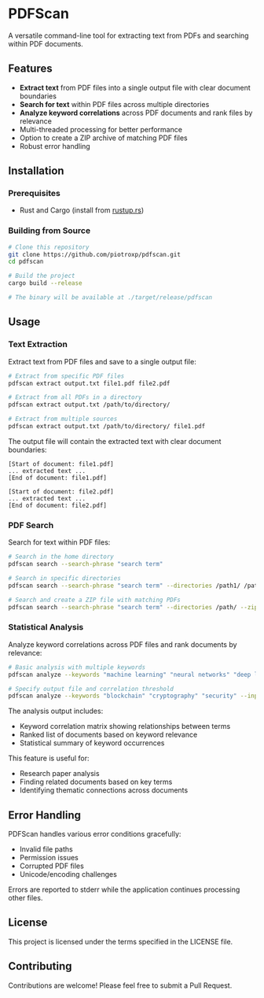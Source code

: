 # PDFScan

A versatile command-line tool for extracting text from PDFs and searching within PDF documents.

## Features

- **Extract text** from PDF files into a single output file with clear document boundaries
- **Search for text** within PDF files across multiple directories
- **Analyze keyword correlations** across PDF documents and rank files by relevance
- Multi-threaded processing for better performance
- Option to create a ZIP archive of matching PDF files
- Robust error handling

## Installation

### Prerequisites

- Rust and Cargo (install from [rustup.rs](https://rustup.rs/))

### Building from Source

```bash
# Clone this repository
git clone https://github.com/piotroxp/pdfscan.git
cd pdfscan

# Build the project
cargo build --release

# The binary will be available at ./target/release/pdfscan
```

## Usage

### Text Extraction

Extract text from PDF files and save to a single output file:

```bash
# Extract from specific PDF files
pdfscan extract output.txt file1.pdf file2.pdf

# Extract from all PDFs in a directory
pdfscan extract output.txt /path/to/directory/

# Extract from multiple sources
pdfscan extract output.txt /path/to/directory/ file1.pdf
```

The output file will contain the extracted text with clear document boundaries:

```
[Start of document: file1.pdf]
... extracted text ...
[End of document: file1.pdf]

[Start of document: file2.pdf]
... extracted text ...
[End of document: file2.pdf]
```

### PDF Search

Search for text within PDF files:

```bash
# Search in the home directory
pdfscan search --search-phrase "search term"

# Search in specific directories
pdfscan search --search-phrase "search term" --directories /path1/ /path2/

# Search and create a ZIP file with matching PDFs
pdfscan search --search-phrase "search term" --directories /path/ --zip
```

### Statistical Analysis

Analyze keyword correlations across PDF files and rank documents by relevance:

```bash
# Basic analysis with multiple keywords
pdfscan analyze --keywords "machine learning" "neural networks" "deep learning" --input-paths /path/to/papers/

# Specify output file and correlation threshold
pdfscan analyze --keywords "blockchain" "cryptography" "security" --input-paths /papers/ --output-file analysis.txt --threshold 0.2
```

The analysis output includes:
- Keyword correlation matrix showing relationships between terms
- Ranked list of documents based on keyword relevance
- Statistical summary of keyword occurrences

This feature is useful for:
- Research paper analysis
- Finding related documents based on key terms
- Identifying thematic connections across documents

## Error Handling

PDFScan handles various error conditions gracefully:

- Invalid file paths
- Permission issues
- Corrupted PDF files
- Unicode/encoding challenges

Errors are reported to stderr while the application continues processing other files.

## License

This project is licensed under the terms specified in the LICENSE file.

## Contributing

Contributions are welcome! Please feel free to submit a Pull Request.
